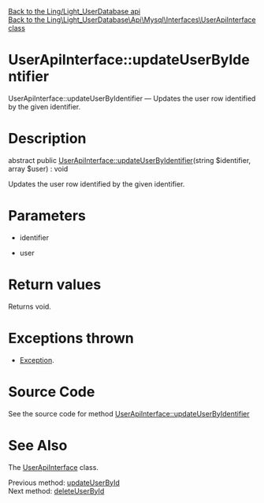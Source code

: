 [Back to the Ling/Light_UserDatabase api](https://github.com/lingtalfi/Light_UserDatabase/blob/master/doc/api/Ling/Light_UserDatabase.md)<br>
[Back to the Ling\Light_UserDatabase\Api\Mysql\Interfaces\UserApiInterface class](https://github.com/lingtalfi/Light_UserDatabase/blob/master/doc/api/Ling/Light_UserDatabase/Api/Mysql/Interfaces/UserApiInterface.md)


UserApiInterface::updateUserByIdentifier
================



UserApiInterface::updateUserByIdentifier — Updates the user row identified by the given identifier.




Description
================


abstract public [UserApiInterface::updateUserByIdentifier](https://github.com/lingtalfi/Light_UserDatabase/blob/master/doc/api/Ling/Light_UserDatabase/Api/Mysql/Interfaces/UserApiInterface/updateUserByIdentifier.md)(string $identifier, array $user) : void




Updates the user row identified by the given identifier.




Parameters
================


- identifier

    

- user

    


Return values
================

Returns void.


Exceptions thrown
================

- [Exception](http://php.net/manual/en/class.exception.php).&nbsp;







Source Code
===========
See the source code for method [UserApiInterface::updateUserByIdentifier](https://github.com/lingtalfi/Light_UserDatabase/blob/master/Api/Mysql/Interfaces/UserApiInterface.php#L145-L145)


See Also
================

The [UserApiInterface](https://github.com/lingtalfi/Light_UserDatabase/blob/master/doc/api/Ling/Light_UserDatabase/Api/Mysql/Interfaces/UserApiInterface.md) class.

Previous method: [updateUserById](https://github.com/lingtalfi/Light_UserDatabase/blob/master/doc/api/Ling/Light_UserDatabase/Api/Mysql/Interfaces/UserApiInterface/updateUserById.md)<br>Next method: [deleteUserById](https://github.com/lingtalfi/Light_UserDatabase/blob/master/doc/api/Ling/Light_UserDatabase/Api/Mysql/Interfaces/UserApiInterface/deleteUserById.md)<br>

